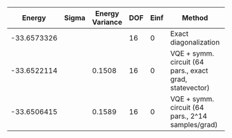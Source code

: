 | Energy      | Sigma | Energy Variance | DOF | Einf | Method                                                  | Reference |
|-------------|-------|-----------------|-----|------|---------------------------------------------------------|-----------|
| -33.6573326 |       |                 | 16  | 0    | Exact diagonalization                                   | [code](https://github.com/varbench/methods/blob/main/scripts/J1J2/square_16_P_0.6/ed_netket.sh) |
| -33.6522114 |       | 0.1508          | 16  | 0    | VQE + symm. circuit (64 pars., exact grad, statevector) | [code](https://github.com/varbench/methods/blob/main/scripts/J1J2/square_16_P_0.6/vqe.sh) |
| -33.6506415 |       | 0.1589          | 16  | 0    | VQE + symm. circuit (64 pars., 2^14 samples/grad)       | [code](https://github.com/varbench/methods/blob/main/scripts/J1J2/square_16_P_0.6/vqe_noisy.sh) |
